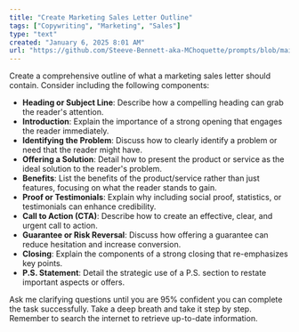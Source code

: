 ```yaml
---
title: "Create Marketing Sales Letter Outline"
tags: ["Copywriting", "Marketing", "Sales"]
type: "text"
created: "January 6, 2025 8:01 AM"
url: "https://github.com/Steeve-Bennett-aka-MChoquette/prompts/blob/main/create_marketing_sales_letter_outline.md"
---
```


Create a comprehensive outline of what a marketing sales letter should contain. Consider including the following components:

- **Heading or Subject Line**: Describe how a compelling heading can grab the reader's attention.
- **Introduction**: Explain the importance of a strong opening that engages the reader immediately.
- **Identifying the Problem**: Discuss how to clearly identify a problem or need that the reader might have.
- **Offering a Solution**: Detail how to present the product or service as the ideal solution to the reader's problem.
- **Benefits**: List the benefits of the product/service rather than just features, focusing on what the reader stands to gain.
- **Proof or Testimonials**: Explain why including social proof, statistics, or testimonials can enhance credibility.
- **Call to Action (CTA)**: Describe how to create an effective, clear, and urgent call to action.
- **Guarantee or Risk Reversal**: Discuss how offering a guarantee can reduce hesitation and increase conversion.
- **Closing**: Explain the components of a strong closing that re-emphasizes key points.
- **P.S. Statement**: Detail the strategic use of a P.S. section to restate important aspects or offers.

Ask me clarifying questions until you are 95% confident you can complete the task successfully. Take a deep breath and take it step by step. Remember to search the internet to retrieve up-to-date information.